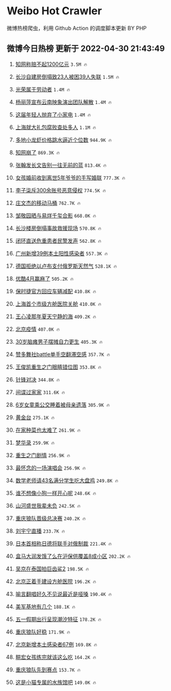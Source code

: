 # Weibo Hot Crawler 



微博热榜爬虫，利用 Github Action 的调度脚本更新 BY PHP 


## 微博今日热榜 更新于 2022-04-30 21:43:49 
1. [知网称赔不起1200亿元](https://s.weibo.com/weibo?q=%23%E7%9F%A5%E7%BD%91%E7%A7%B0%E8%B5%94%E4%B8%8D%E8%B5%B71200%E4%BA%BF%E5%85%83%23&Refer=top) `3.5M 🔥` 

1. [长沙自建房倒塌致23人被困39人失联](https://s.weibo.com/weibo?q=%23%E9%95%BF%E6%B2%99%E8%87%AA%E5%BB%BA%E6%88%BF%E5%80%92%E5%A1%8C%E8%87%B423%E4%BA%BA%E8%A2%AB%E5%9B%B039%E4%BA%BA%E5%A4%B1%E8%81%94%23&Refer=top) `1.5M 🔥` 

1. [光荣属于劳动者](https://s.weibo.com/weibo?q=%23%E5%85%89%E8%8D%A3%E5%B1%9E%E4%BA%8E%E5%8A%B3%E5%8A%A8%E8%80%85%23&Refer=top) `1.4M 🔥` 

1. [杨丽萍宣布云南映象演出团队解散](https://s.weibo.com/weibo?q=%23%E6%9D%A8%E4%B8%BD%E8%90%8D%E5%AE%A3%E5%B8%83%E4%BA%91%E5%8D%97%E6%98%A0%E8%B1%A1%E6%BC%94%E5%87%BA%E5%9B%A2%E9%98%9F%E8%A7%A3%E6%95%A3%23&Refer=top) `1.4M 🔥` 

1. [这届年轻人抛弃了小家电](https://s.weibo.com/weibo?q=%23%E8%BF%99%E5%B1%8A%E5%B9%B4%E8%BD%BB%E4%BA%BA%E6%8A%9B%E5%BC%83%E4%BA%86%E5%B0%8F%E5%AE%B6%E7%94%B5%23&Refer=top) `1.4M 🔥` 

1. [上海就大礼包腐败查处多人](https://s.weibo.com/weibo?q=%23%E4%B8%8A%E6%B5%B7%E5%B0%B1%E5%A4%A7%E7%A4%BC%E5%8C%85%E8%85%90%E8%B4%A5%E6%9F%A5%E5%A4%84%E5%A4%9A%E4%BA%BA%23&Refer=top) `1.1M 🔥` 

1. [多地小龙虾价格跳水逼近个位数](https://s.weibo.com/weibo?q=%23%E5%A4%9A%E5%9C%B0%E5%B0%8F%E9%BE%99%E8%99%BE%E4%BB%B7%E6%A0%BC%E8%B7%B3%E6%B0%B4%E9%80%BC%E8%BF%91%E4%B8%AA%E4%BD%8D%E6%95%B0%23&Refer=top) `944.9K 🔥` 

1. [知网崩了](https://s.weibo.com/weibo?q=%E7%9F%A5%E7%BD%91%E5%B4%A9%E4%BA%86&Refer=top) `869.3K 🔥` 

1. [张翰发长文告别一往无前的蓝](https://s.weibo.com/weibo?q=%23%E5%BC%A0%E7%BF%B0%E5%8F%91%E9%95%BF%E6%96%87%E5%91%8A%E5%88%AB%E4%B8%80%E5%BE%80%E6%97%A0%E5%89%8D%E7%9A%84%E8%93%9D%23&Refer=top) `813.4K 🔥` 

1. [女孩婚前收到离世5年爷爷的手写婚联](https://s.weibo.com/weibo?q=%23%E5%A5%B3%E5%AD%A9%E5%A9%9A%E5%89%8D%E6%94%B6%E5%88%B0%E7%A6%BB%E4%B8%965%E5%B9%B4%E7%88%B7%E7%88%B7%E7%9A%84%E6%89%8B%E5%86%99%E5%A9%9A%E8%81%94%23&Refer=top) `777.3K 🔥` 

1. [李子柒斥300余账号恶意侵权](https://s.weibo.com/weibo?q=%23%E6%9D%8E%E5%AD%90%E6%9F%92%E6%96%A5300%E4%BD%99%E8%B4%A6%E5%8F%B7%E6%81%B6%E6%84%8F%E4%BE%B5%E6%9D%83%23&Refer=top) `774.5K 🔥` 

1. [庄文杰的移动马桶](https://s.weibo.com/weibo?q=%E5%BA%84%E6%96%87%E6%9D%B0%E7%9A%84%E7%A7%BB%E5%8A%A8%E9%A9%AC%E6%A1%B6&Refer=top) `762.7K 🔥` 

1. [邹敬园晒与易烊千玺合影](https://s.weibo.com/weibo?q=%23%E9%82%B9%E6%95%AC%E5%9B%AD%E6%99%92%E4%B8%8E%E6%98%93%E7%83%8A%E5%8D%83%E7%8E%BA%E5%90%88%E5%BD%B1%23&Refer=top) `668.0K 🔥` 

1. [长沙楼房倒塌事故救援现场](https://s.weibo.com/weibo?q=%23%E9%95%BF%E6%B2%99%E6%A5%BC%E6%88%BF%E5%80%92%E5%A1%8C%E4%BA%8B%E6%95%85%E6%95%91%E6%8F%B4%E7%8E%B0%E5%9C%BA%23&Refer=top) `570.8K 🔥` 

1. [闭环直送危重患者民警发声](https://s.weibo.com/weibo?q=%23%E9%97%AD%E7%8E%AF%E7%9B%B4%E9%80%81%E5%8D%B1%E9%87%8D%E6%82%A3%E8%80%85%E6%B0%91%E8%AD%A6%E5%8F%91%E5%A3%B0%23&Refer=top) `562.8K 🔥` 

1. [广州新增39例本土阳性感染者](https://s.weibo.com/weibo?q=%23%E5%B9%BF%E5%B7%9E%E6%96%B0%E5%A2%9E39%E4%BE%8B%E6%9C%AC%E5%9C%9F%E9%98%B3%E6%80%A7%E6%84%9F%E6%9F%93%E8%80%85%23&Refer=top) `557.3K 🔥` 

1. [德国拒绝以卢布支付俄罗斯天然气](https://s.weibo.com/weibo?q=%23%E5%BE%B7%E5%9B%BD%E6%8B%92%E7%BB%9D%E4%BB%A5%E5%8D%A2%E5%B8%83%E6%94%AF%E4%BB%98%E4%BF%84%E7%BD%97%E6%96%AF%E5%A4%A9%E7%84%B6%E6%B0%94%23&Refer=top) `528.1K 🔥` 

1. [优酷4月赢麻了](https://s.weibo.com/weibo?q=%23%E4%BC%98%E9%85%B74%E6%9C%88%E8%B5%A2%E9%BA%BB%E4%BA%86%23&Refer=top) `505.2K 🔥` 

1. [保时捷官方回应车辆减配](https://s.weibo.com/weibo?q=%23%E4%BF%9D%E6%97%B6%E6%8D%B7%E5%AE%98%E6%96%B9%E5%9B%9E%E5%BA%94%E8%BD%A6%E8%BE%86%E5%87%8F%E9%85%8D%23&Refer=top) `410.8K 🔥` 

1. [上海首个市级方舱医院关舱](https://s.weibo.com/weibo?q=%23%E4%B8%8A%E6%B5%B7%E9%A6%96%E4%B8%AA%E5%B8%82%E7%BA%A7%E6%96%B9%E8%88%B1%E5%8C%BB%E9%99%A2%E5%85%B3%E8%88%B1%23&Refer=top) `410.0K 🔥` 

1. [王心凌那年夏天宁静的海](https://s.weibo.com/weibo?q=%23%E7%8E%8B%E5%BF%83%E5%87%8C%E9%82%A3%E5%B9%B4%E5%A4%8F%E5%A4%A9%E5%AE%81%E9%9D%99%E7%9A%84%E6%B5%B7%23&Refer=top) `409.2K 🔥` 

1. [北京疫情](https://s.weibo.com/weibo?q=%23%E5%8C%97%E4%BA%AC%E7%96%AB%E6%83%85%23&Refer=top) `407.0K 🔥` 

1. [30岁脑瘫男子摆摊自力更生](https://s.weibo.com/weibo?q=%2330%E5%B2%81%E8%84%91%E7%98%AB%E7%94%B7%E5%AD%90%E6%91%86%E6%91%8A%E8%87%AA%E5%8A%9B%E6%9B%B4%E7%94%9F%23&Refer=top) `405.3K 🔥` 

1. [赞多舞社battle单手空翻滞空感](https://s.weibo.com/weibo?q=%23%E8%B5%9E%E5%A4%9A%E8%88%9E%E7%A4%BEbattle%E5%8D%95%E6%89%8B%E7%A9%BA%E7%BF%BB%E6%BB%9E%E7%A9%BA%E6%84%9F%23&Refer=top) `357.7K 🔥` 

1. [王俊凯重生之门眼睛错位图](https://s.weibo.com/weibo?q=%23%E7%8E%8B%E4%BF%8A%E5%87%AF%E9%87%8D%E7%94%9F%E4%B9%8B%E9%97%A8%E7%9C%BC%E7%9D%9B%E9%94%99%E4%BD%8D%E5%9B%BE%23&Refer=top) `353.8K 🔥` 

1. [针锋对决](https://s.weibo.com/weibo?q=%E9%92%88%E9%94%8B%E5%AF%B9%E5%86%B3&Refer=top) `344.8K 🔥` 

1. [间谍过家家](https://s.weibo.com/weibo?q=%23%E9%97%B4%E8%B0%8D%E8%BF%87%E5%AE%B6%E5%AE%B6%23&Refer=top) `311.6K 🔥` 

1. [6岁女童乘公交睡着被母亲遗落](https://s.weibo.com/weibo?q=%236%E5%B2%81%E5%A5%B3%E7%AB%A5%E4%B9%98%E5%85%AC%E4%BA%A4%E7%9D%A1%E7%9D%80%E8%A2%AB%E6%AF%8D%E4%BA%B2%E9%81%97%E8%90%BD%23&Refer=top) `305.9K 🔥` 

1. [黄金台](https://s.weibo.com/weibo?q=%E9%BB%84%E9%87%91%E5%8F%B0&Refer=top) `275.1K 🔥` 

1. [在家种菜也太难了](https://s.weibo.com/weibo?q=%23%E5%9C%A8%E5%AE%B6%E7%A7%8D%E8%8F%9C%E4%B9%9F%E5%A4%AA%E9%9A%BE%E4%BA%86%23&Refer=top) `261.9K 🔥` 

1. [梦华录](https://s.weibo.com/weibo?q=%23%E6%A2%A6%E5%8D%8E%E5%BD%95%23&Refer=top) `259.9K 🔥` 

1. [重生之门剧情](https://s.weibo.com/weibo?q=%23%E9%87%8D%E7%94%9F%E4%B9%8B%E9%97%A8%E5%89%A7%E6%83%85%23&Refer=top) `256.9K 🔥` 

1. [最怀念的一场演唱会](https://s.weibo.com/weibo?q=%23%E6%9C%80%E6%80%80%E5%BF%B5%E7%9A%84%E4%B8%80%E5%9C%BA%E6%BC%94%E5%94%B1%E4%BC%9A%23&Refer=top) `256.9K 🔥` 

1. [数学老师请43名满分学生吃大盘鸡](https://s.weibo.com/weibo?q=%23%E6%95%B0%E5%AD%A6%E8%80%81%E5%B8%88%E8%AF%B743%E5%90%8D%E6%BB%A1%E5%88%86%E5%AD%A6%E7%94%9F%E5%90%83%E5%A4%A7%E7%9B%98%E9%B8%A1%23&Refer=top) `249.8K 🔥` 

1. [谁不想像小狗一样开心呢](https://s.weibo.com/weibo?q=%23%E8%B0%81%E4%B8%8D%E6%83%B3%E5%83%8F%E5%B0%8F%E7%8B%97%E4%B8%80%E6%A0%B7%E5%BC%80%E5%BF%83%E5%91%A2%23&Refer=top) `248.6K 🔥` 

1. [山河盛世我辈未负](https://s.weibo.com/weibo?q=%23%E5%B1%B1%E6%B2%B3%E7%9B%9B%E4%B8%96%E6%88%91%E8%BE%88%E6%9C%AA%E8%B4%9F%23&Refer=top) `242.5K 🔥` 

1. [重庆狼队晋级总决赛](https://s.weibo.com/weibo?q=%23%E9%87%8D%E5%BA%86%E7%8B%BC%E9%98%9F%E6%99%8B%E7%BA%A7%E6%80%BB%E5%86%B3%E8%B5%9B%23&Refer=top) `240.2K 🔥` 

1. [刘宇宁直播](https://s.weibo.com/weibo?q=%23%E5%88%98%E5%AE%87%E5%AE%81%E7%9B%B4%E6%92%AD%23&Refer=top) `233.7K 🔥` 

1. [日本首相称日德将联手对俄制裁](https://s.weibo.com/weibo?q=%23%E6%97%A5%E6%9C%AC%E9%A6%96%E7%9B%B8%E7%A7%B0%E6%97%A5%E5%BE%B7%E5%B0%86%E8%81%94%E6%89%8B%E5%AF%B9%E4%BF%84%E5%88%B6%E8%A3%81%23&Refer=top) `221.4K 🔥` 

1. [盒马大润发饿了么在沪保供覆盖8成小区](https://s.weibo.com/weibo?q=%23%E7%9B%92%E9%A9%AC%E5%A4%A7%E6%B6%A6%E5%8F%91%E9%A5%BF%E4%BA%86%E4%B9%88%E5%9C%A8%E6%B2%AA%E4%BF%9D%E4%BE%9B%E8%A6%86%E7%9B%968%E6%88%90%E5%B0%8F%E5%8C%BA%23&Refer=top) `202.2K 🔥` 

1. [吴京在泰国拍巨齿鲨2](https://s.weibo.com/weibo?q=%23%E5%90%B4%E4%BA%AC%E5%9C%A8%E6%B3%B0%E5%9B%BD%E6%8B%8D%E5%B7%A8%E9%BD%BF%E9%B2%A82%23&Refer=top) `198.5K 🔥` 

1. [北京正着手建设方舱医院](https://s.weibo.com/weibo?q=%23%E5%8C%97%E4%BA%AC%E6%AD%A3%E7%9D%80%E6%89%8B%E5%BB%BA%E8%AE%BE%E6%96%B9%E8%88%B1%E5%8C%BB%E9%99%A2%23&Refer=top) `196.2K 🔥` 

1. [喻言翻唱好久不见说最近是哑嗓](https://s.weibo.com/weibo?q=%23%E5%96%BB%E8%A8%80%E7%BF%BB%E5%94%B1%E5%A5%BD%E4%B9%85%E4%B8%8D%E8%A7%81%E8%AF%B4%E6%9C%80%E8%BF%91%E6%98%AF%E5%93%91%E5%97%93%23&Refer=top) `190.4K 🔥` 

1. [美军基地有几个](https://s.weibo.com/weibo?q=%23%E7%BE%8E%E5%86%9B%E5%9F%BA%E5%9C%B0%E6%9C%89%E5%87%A0%E4%B8%AA%23&Refer=top) `188.1K 🔥` 

1. [五一假期出行呈现潮汐特征](https://s.weibo.com/weibo?q=%23%E4%BA%94%E4%B8%80%E5%81%87%E6%9C%9F%E5%87%BA%E8%A1%8C%E5%91%88%E7%8E%B0%E6%BD%AE%E6%B1%90%E7%89%B9%E5%BE%81%23&Refer=top) `178.2K 🔥` 

1. [重庆狼队好稳](https://s.weibo.com/weibo?q=%23%E9%87%8D%E5%BA%86%E7%8B%BC%E9%98%9F%E5%A5%BD%E7%A8%B3%23&Refer=top) `171.9K 🔥` 

1. [北京新增本土感染者67例](https://s.weibo.com/weibo?q=%23%E5%8C%97%E4%BA%AC%E6%96%B0%E5%A2%9E%E6%9C%AC%E5%9C%9F%E6%84%9F%E6%9F%93%E8%80%8567%E4%BE%8B%23&Refer=top) `169.8K 🔥` 

1. [畊宏女孩练完就该这么吃](https://s.weibo.com/weibo?q=%23%E7%95%8A%E5%AE%8F%E5%A5%B3%E5%AD%A9%E7%BB%83%E5%AE%8C%E5%B0%B1%E8%AF%A5%E8%BF%99%E4%B9%88%E5%90%83%23&Refer=top) `164.2K 🔥` 

1. [重庆狼队先到赛点](https://s.weibo.com/weibo?q=%23%E9%87%8D%E5%BA%86%E7%8B%BC%E9%98%9F%E5%85%88%E5%88%B0%E8%B5%9B%E7%82%B9%23&Refer=top) `153.7K 🔥` 

1. [这是小猫专属的水族馆吧](https://s.weibo.com/weibo?q=%23%E8%BF%99%E6%98%AF%E5%B0%8F%E7%8C%AB%E4%B8%93%E5%B1%9E%E7%9A%84%E6%B0%B4%E6%97%8F%E9%A6%86%E5%90%A7%23&Refer=top) `149.0K 🔥` 

